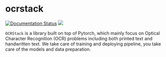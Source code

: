 # ocrstack


[![Documentation Status](https://readthedocs.org/projects/ocrstack/badge/?version=latest)](https://ocrstack.readthedocs.io/en/latest/?badge=latest)
![](https://github.com/ocrstack/ocrstack/actions/workflows/workflow.yml/badge.svg)

`OCRStack` is a library built on top of Pytorch, which mainly focus on Optical Character Recognition (OCR) problems including both printed text and handwritten text. We take care of training and deploying pipeline, you take care of the models and data preparation.
